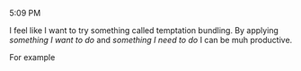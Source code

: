 
5:09 PM

I feel like I want to try something called temptation bundling. By applying *something I want to do* and *something I need to do* I can be muh productive.

For example
